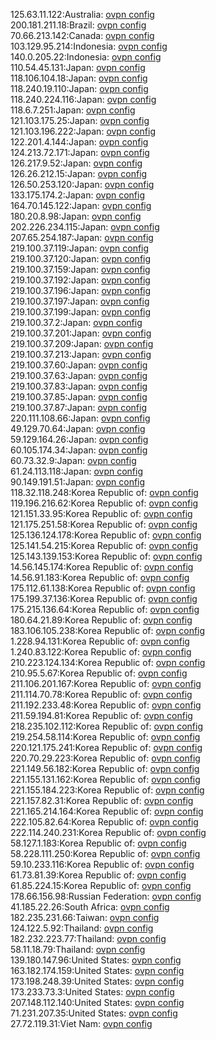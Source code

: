 125.63.11.122:Australia: [ovpn config](vpn/125_63_11_122.ovpn)  
200.181.211.18:Brazil: [ovpn config](vpn/200_181_211_18.ovpn)  
70.66.213.142:Canada: [ovpn config](vpn/70_66_213_142.ovpn)  
103.129.95.214:Indonesia: [ovpn config](vpn/103_129_95_214.ovpn)  
140.0.205.22:Indonesia: [ovpn config](vpn/140_0_205_22.ovpn)  
110.54.45.131:Japan: [ovpn config](vpn/110_54_45_131.ovpn)  
118.106.104.18:Japan: [ovpn config](vpn/118_106_104_18.ovpn)  
118.240.19.110:Japan: [ovpn config](vpn/118_240_19_110.ovpn)  
118.240.224.116:Japan: [ovpn config](vpn/118_240_224_116.ovpn)  
118.6.7.251:Japan: [ovpn config](vpn/118_6_7_251.ovpn)  
121.103.175.25:Japan: [ovpn config](vpn/121_103_175_25.ovpn)  
121.103.196.222:Japan: [ovpn config](vpn/121_103_196_222.ovpn)  
122.201.4.144:Japan: [ovpn config](vpn/122_201_4_144.ovpn)  
124.213.72.171:Japan: [ovpn config](vpn/124_213_72_171.ovpn)  
126.217.9.52:Japan: [ovpn config](vpn/126_217_9_52.ovpn)  
126.26.212.15:Japan: [ovpn config](vpn/126_26_212_15.ovpn)  
126.50.253.120:Japan: [ovpn config](vpn/126_50_253_120.ovpn)  
133.175.174.2:Japan: [ovpn config](vpn/133_175_174_2.ovpn)  
164.70.145.122:Japan: [ovpn config](vpn/164_70_145_122.ovpn)  
180.20.8.98:Japan: [ovpn config](vpn/180_20_8_98.ovpn)  
202.226.234.115:Japan: [ovpn config](vpn/202_226_234_115.ovpn)  
207.65.254.187:Japan: [ovpn config](vpn/207_65_254_187.ovpn)  
219.100.37.119:Japan: [ovpn config](vpn/219_100_37_119.ovpn)  
219.100.37.120:Japan: [ovpn config](vpn/219_100_37_120.ovpn)  
219.100.37.159:Japan: [ovpn config](vpn/219_100_37_159.ovpn)  
219.100.37.192:Japan: [ovpn config](vpn/219_100_37_192.ovpn)  
219.100.37.196:Japan: [ovpn config](vpn/219_100_37_196.ovpn)  
219.100.37.197:Japan: [ovpn config](vpn/219_100_37_197.ovpn)  
219.100.37.199:Japan: [ovpn config](vpn/219_100_37_199.ovpn)  
219.100.37.2:Japan: [ovpn config](vpn/219_100_37_2.ovpn)  
219.100.37.201:Japan: [ovpn config](vpn/219_100_37_201.ovpn)  
219.100.37.209:Japan: [ovpn config](vpn/219_100_37_209.ovpn)  
219.100.37.213:Japan: [ovpn config](vpn/219_100_37_213.ovpn)  
219.100.37.60:Japan: [ovpn config](vpn/219_100_37_60.ovpn)  
219.100.37.63:Japan: [ovpn config](vpn/219_100_37_63.ovpn)  
219.100.37.83:Japan: [ovpn config](vpn/219_100_37_83.ovpn)  
219.100.37.85:Japan: [ovpn config](vpn/219_100_37_85.ovpn)  
219.100.37.87:Japan: [ovpn config](vpn/219_100_37_87.ovpn)  
220.111.108.66:Japan: [ovpn config](vpn/220_111_108_66.ovpn)  
49.129.70.64:Japan: [ovpn config](vpn/49_129_70_64.ovpn)  
59.129.164.26:Japan: [ovpn config](vpn/59_129_164_26.ovpn)  
60.105.174.34:Japan: [ovpn config](vpn/60_105_174_34.ovpn)  
60.73.32.9:Japan: [ovpn config](vpn/60_73_32_9.ovpn)  
61.24.113.118:Japan: [ovpn config](vpn/61_24_113_118.ovpn)  
90.149.191.51:Japan: [ovpn config](vpn/90_149_191_51.ovpn)  
118.32.118.248:Korea Republic of: [ovpn config](vpn/118_32_118_248.ovpn)  
119.196.216.62:Korea Republic of: [ovpn config](vpn/119_196_216_62.ovpn)  
121.151.33.95:Korea Republic of: [ovpn config](vpn/121_151_33_95.ovpn)  
121.175.251.58:Korea Republic of: [ovpn config](vpn/121_175_251_58.ovpn)  
125.136.124.178:Korea Republic of: [ovpn config](vpn/125_136_124_178.ovpn)  
125.141.54.215:Korea Republic of: [ovpn config](vpn/125_141_54_215.ovpn)  
125.143.139.153:Korea Republic of: [ovpn config](vpn/125_143_139_153.ovpn)  
14.56.145.174:Korea Republic of: [ovpn config](vpn/14_56_145_174.ovpn)  
14.56.91.183:Korea Republic of: [ovpn config](vpn/14_56_91_183.ovpn)  
175.112.61.138:Korea Republic of: [ovpn config](vpn/175_112_61_138.ovpn)  
175.199.37.136:Korea Republic of: [ovpn config](vpn/175_199_37_136.ovpn)  
175.215.136.64:Korea Republic of: [ovpn config](vpn/175_215_136_64.ovpn)  
180.64.21.89:Korea Republic of: [ovpn config](vpn/180_64_21_89.ovpn)  
183.106.105.238:Korea Republic of: [ovpn config](vpn/183_106_105_238.ovpn)  
1.228.94.131:Korea Republic of: [ovpn config](vpn/1_228_94_131.ovpn)  
1.240.83.122:Korea Republic of: [ovpn config](vpn/1_240_83_122.ovpn)  
210.223.124.134:Korea Republic of: [ovpn config](vpn/210_223_124_134.ovpn)  
210.95.5.67:Korea Republic of: [ovpn config](vpn/210_95_5_67.ovpn)  
211.106.201.167:Korea Republic of: [ovpn config](vpn/211_106_201_167.ovpn)  
211.114.70.78:Korea Republic of: [ovpn config](vpn/211_114_70_78.ovpn)  
211.192.233.48:Korea Republic of: [ovpn config](vpn/211_192_233_48.ovpn)  
211.59.194.81:Korea Republic of: [ovpn config](vpn/211_59_194_81.ovpn)  
218.235.102.112:Korea Republic of: [ovpn config](vpn/218_235_102_112.ovpn)  
219.254.58.114:Korea Republic of: [ovpn config](vpn/219_254_58_114.ovpn)  
220.121.175.241:Korea Republic of: [ovpn config](vpn/220_121_175_241.ovpn)  
220.70.29.223:Korea Republic of: [ovpn config](vpn/220_70_29_223.ovpn)  
221.149.56.182:Korea Republic of: [ovpn config](vpn/221_149_56_182.ovpn)  
221.155.131.162:Korea Republic of: [ovpn config](vpn/221_155_131_162.ovpn)  
221.155.184.223:Korea Republic of: [ovpn config](vpn/221_155_184_223.ovpn)  
221.157.82.31:Korea Republic of: [ovpn config](vpn/221_157_82_31.ovpn)  
221.165.214.164:Korea Republic of: [ovpn config](vpn/221_165_214_164.ovpn)  
222.105.82.64:Korea Republic of: [ovpn config](vpn/222_105_82_64.ovpn)  
222.114.240.231:Korea Republic of: [ovpn config](vpn/222_114_240_231.ovpn)  
58.127.1.183:Korea Republic of: [ovpn config](vpn/58_127_1_183.ovpn)  
58.228.111.250:Korea Republic of: [ovpn config](vpn/58_228_111_250.ovpn)  
59.10.233.116:Korea Republic of: [ovpn config](vpn/59_10_233_116.ovpn)  
61.73.81.39:Korea Republic of: [ovpn config](vpn/61_73_81_39.ovpn)  
61.85.224.15:Korea Republic of: [ovpn config](vpn/61_85_224_15.ovpn)  
178.66.156.98:Russian Federation: [ovpn config](vpn/178_66_156_98.ovpn)  
41.185.22.26:South Africa: [ovpn config](vpn/41_185_22_26.ovpn)  
182.235.231.66:Taiwan: [ovpn config](vpn/182_235_231_66.ovpn)  
124.122.5.92:Thailand: [ovpn config](vpn/124_122_5_92.ovpn)  
182.232.223.77:Thailand: [ovpn config](vpn/182_232_223_77.ovpn)  
58.11.18.79:Thailand: [ovpn config](vpn/58_11_18_79.ovpn)  
139.180.147.96:United States: [ovpn config](vpn/139_180_147_96.ovpn)  
163.182.174.159:United States: [ovpn config](vpn/163_182_174_159.ovpn)  
173.198.248.39:United States: [ovpn config](vpn/173_198_248_39.ovpn)  
173.233.73.3:United States: [ovpn config](vpn/173_233_73_3.ovpn)  
207.148.112.140:United States: [ovpn config](vpn/207_148_112_140.ovpn)  
71.231.207.35:United States: [ovpn config](vpn/71_231_207_35.ovpn)  
27.72.119.31:Viet Nam: [ovpn config](vpn/27_72_119_31.ovpn)  
